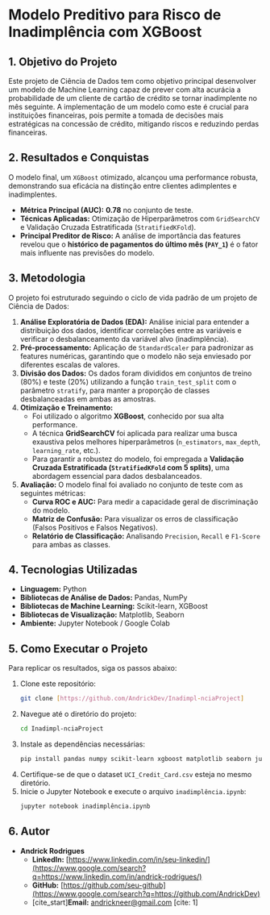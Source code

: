 
# Modelo Preditivo para Risco de Inadimplência com XGBoost

## 1\. Objetivo do Projeto

Este projeto de Ciência de Dados tem como objetivo principal desenvolver um modelo de Machine Learning capaz de prever com alta acurácia a probabilidade de um cliente de cartão de crédito se tornar inadimplente no mês seguinte. A implementação de um modelo como este é crucial para instituições financeiras, pois permite a tomada de decisões mais estratégicas na concessão de crédito, mitigando riscos e reduzindo perdas financeiras.

## 2\. Resultados e Conquistas

O modelo final, um `XGBoost` otimizado, alcançou uma performance robusta, demonstrando sua eficácia na distinção entre clientes adimplentes e inadimplentes.

  * **Métrica Principal (AUC):** **0.78** no conjunto de teste.
  * **Técnicas Aplicadas:** Otimização de Hiperparâmetros com `GridSearchCV` e Validação Cruzada Estratificada (`StratifiedKFold`).
  * **Principal Preditor de Risco:** A análise de importância das features revelou que o **histórico de pagamentos do último mês (`PAY_1`)** é o fator mais influente nas previsões do modelo.

## 3\. Metodologia

O projeto foi estruturado seguindo o ciclo de vida padrão de um projeto de Ciência de Dados:

1.  **Análise Exploratória de Dados (EDA):** Análise inicial para entender a distribuição dos dados, identificar correlações entre as variáveis e verificar o desbalanceamento da variável alvo (inadimplência).
2.  **Pré-processamento:** Aplicação de `StandardScaler` para padronizar as features numéricas, garantindo que o modelo não seja enviesado por diferentes escalas de valores.
3.  **Divisão dos Dados:** Os dados foram divididos em conjuntos de treino (80%) e teste (20%) utilizando a função `train_test_split` com o parâmetro `stratify`, para manter a proporção de classes desbalanceadas em ambas as amostras.
4.  **Otimização e Treinamento:**
      * Foi utilizado o algoritmo **XGBoost**, conhecido por sua alta performance.
      * A técnica **GridSearchCV** foi aplicada para realizar uma busca exaustiva pelos melhores hiperparâmetros (`n_estimators`, `max_depth`, `learning_rate`, etc.).
      * Para garantir a robustez do modelo, foi empregada a **Validação Cruzada Estratificada (`StratifiedKFold` com 5 splits)**, uma abordagem essencial para dados desbalanceados.
5.  **Avaliação:** O modelo final foi avaliado no conjunto de teste com as seguintes métricas:
      * **Curva ROC e AUC:** Para medir a capacidade geral de discriminação do modelo.
      * **Matriz de Confusão:** Para visualizar os erros de classificação (Falsos Positivos e Falsos Negativos).
      * **Relatório de Classificação:** Analisando `Precision`, `Recall` e `F1-Score` para ambas as classes.

## 4\. Tecnologias Utilizadas

  * **Linguagem:** Python
  * **Bibliotecas de Análise de Dados:** Pandas, NumPy
  * **Bibliotecas de Machine Learning:** Scikit-learn, XGBoost
  * **Bibliotecas de Visualização:** Matplotlib, Seaborn
  * **Ambiente:** Jupyter Notebook / Google Colab

## 5\. Como Executar o Projeto

Para replicar os resultados, siga os passos abaixo:

1.  Clone este repositório:
    ```bash
    git clone [https://github.com/AndrickDev/Inadimpl-nciaProject]
    ```
2.  Navegue até o diretório do projeto:
    ```bash
    cd Inadimpl-nciaProject
    ```
3.  Instale as dependências necessárias:
    ```bash
    pip install pandas numpy scikit-learn xgboost matplotlib seaborn jupyter
    ```
4.  Certifique-se de que o dataset `UCI_Credit_Card.csv` esteja no mesmo diretório.
5.  Inicie o Jupyter Notebook e execute o arquivo `inadimplência.ipynb`:
    ```bash
    jupyter notebook inadimplência.ipynb
    ```

## 6\. Autor

  * **Andrick Rodrigues**
      * **LinkedIn:** [https://www.linkedin.com/in/seu-linkedin/](https://www.google.com/search?q=https://www.linkedin.com/in/andrick-rodrigues/)
      * **GitHub:** [https://github.com/seu-github](https://www.google.com/search?q=https://github.com/AndrickDev)
      * [cite\_start]**Email:** andrickneer@gmail.com [cite: 1]
